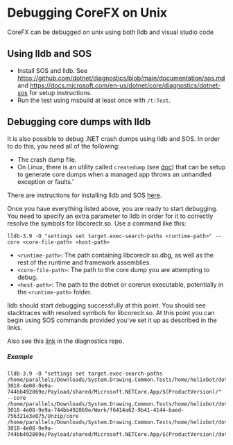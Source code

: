 Debugging CoreFX on Unix
==========================

CoreFX can be debugged on unix using both lldb and visual studio code

## Using lldb and SOS

- Install SOS and lldb. See https://github.com/dotnet/diagnostics/blob/main/documentation/sos.md and https://docs.microsoft.com/en-us/dotnet/core/diagnostics/dotnet-sos for setup instructions.
- Run the test using msbuild at least once with `/t:Test`.

## Debugging core dumps with lldb

It is also possible to debug .NET crash dumps using lldb and SOS. In order to do this, you need all of the following:

- The crash dump file.
- On Linux, there is an utility called `createdump` (see [doc](../../../design/coreclr/botr/xplat-minidump-generation.md "doc")) that can be setup to generate core dumps when a managed app throws an unhandled exception or faults.'

There are instructions for installing lldb and SOS [here](https://github.com/dotnet/diagnostics/blob/master/documentation/sos.md).

Once you have everything listed above, you are ready to start debugging. You need to specify an extra parameter to lldb in order for it to correctly resolve the symbols for libcoreclr.so. Use a command like this:

```
lldb-3.9 -O "settings set target.exec-search-paths <runtime-path>" --core <core-file-path> <host-path>
```

- `<runtime-path>`: The path containing libcoreclr.so.dbg, as well as the rest of the runtime and framework assemblies.
- `<core-file-path>`: The path to the core dump you are attempting to debug.
- `<host-path>`: The path to the dotnet or corerun executable, potentially in the `<runtime-path>` folder.

lldb should start debugging successfully at this point. You should see stacktraces with resolved symbols for libcoreclr.so. At this point you can begin using SOS commands provided you've set it up as described in the links.

Also see this [link](https://github.com/dotnet/diagnostics/blob/master/documentation/debugging-coredump.md) in the diagnostics repo.

##### Example

```
lldb-3.9 -O "settings set target.exec-search-paths /home/parallels/Downloads/System.Drawing.Common.Tests/home/helixbot/dotnetbuild/work/2a74cf82-3018-4e08-9e9a-744bb492869e/Payload/shared/Microsoft.NETCore.App/$(ProductVersion)/" --core /home/parallels/Downloads/System.Drawing.Common.Tests/home/helixbot/dotnetbuild/work/2a74cf82-3018-4e08-9e9a-744bb492869e/Work/f6414a62-9b41-4144-baed-756321e3e075/Unzip/core /home/parallels/Downloads/System.Drawing.Common.Tests/home/helixbot/dotnetbuild/work/2a74cf82-3018-4e08-9e9a-744bb492869e/Payload/shared/Microsoft.NETCore.App/$(ProductVersion)/dotnet
```
